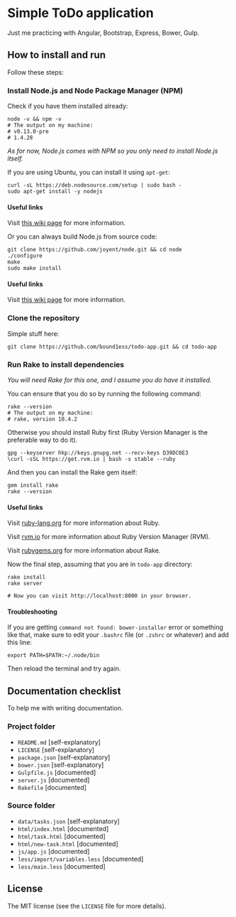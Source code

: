 # Simple ToDo application

Just me practicing with Angular, Bootstrap, Express, Bower, Gulp.

## How to install and run

Follow these steps:

### Install Node.js and Node Package Manager (NPM)

Check if you have them installed already:

```shell
node -v && npm -v
# The output on my machine:
# v0.13.0-pre
# 1.4.28
```

*As for now, Node.js comes with NPM so you only need to install Node.js itself.*

If you are using Ubuntu, you can install it using `apt-get`: 

```shell
curl -sL https://deb.nodesource.com/setup | sudo bash -
sudo apt-get install -y nodejs
```


#### Useful links

Visit [this wiki page](https://github.com/joyent/node/wiki/installing-node.js-via-package-manager) for more information.


Or you can always build Node.js from source code:

```shell
git clone https://github.com/joyent/node.git && cd node
./configure
make
sudo make install
```


#### Useful links

Visit [this wiki page](https://github.com/joyent/node/wiki/installation#building-on-linux) for more information.


### Clone the repository

Simple stuff here:

```shell
git clone https://github.com/bound1ess/todo-app.git && cd todo-app
```

### Run Rake to install dependencies

*You will need Rake for this one, and I assume you do have it installed.*

You can ensure that you do so by running the following command:

```shell
rake --version
# The output on my machine:
# rake, version 10.4.2
```

Otherwise you should install Ruby first (Ruby Version Manager is the preferable way to do it).

```shell
gpg --keyserver hkp://keys.gnupg.net --recv-keys D39DC0E3
\curl -sSL https://get.rvm.io | bash -s stable --ruby
```

And then you can install the Rake gem itself:

```shell
gem install rake
rake --version
```


#### Useful links

Visit [ruby-lang.org](https://www.ruby-lang.org/en/) for more information about Ruby.

Visit [rvm.io](http://rvm.io/) for more information about Ruby Version Manager (RVM).

Visit [rubygems.org](https://rubygems.org/gems/rake) for more information about Rake.


Now the final step, assuming that you are in `todo-app` directory:

```shell
rake install
rake server

# Now you can visit http://localhost:8000 in your browser.
```


#### Troubleshooting

If you are getting `command not found: bower-installer` error or something like that, make sure to edit your `.bashrc` file (or `.zshrc` or whatever) and add this line:

```shell
export PATH=$PATH:~/.node/bin
```

Then reload the terminal and try again.

## Documentation checklist

To help me with writing documentation.

### Project folder

- `README.md` [self-explanatory]
- `LICENSE` [self-explanatory]
- `package.json` [self-explanatory]
- `bower.json` [self-explanatory]
- `Gulpfile.js` [documented]
- `server.js` [documented]
- `Rakefile` [documented]

### Source folder

- `data/tasks.json` [self-explanatory]
- `html/index.html` [documented]
- `html/task.html` [documented]
- `html/new-task.html` [documented]
- `js/app.js` [documented]
- `less/import/variables.less` [documented]
- `less/main.less` [documented]

## License

The MIT license (see the `LICENSE` file for more details).
